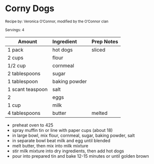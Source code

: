 # Corny Dogs

<small>Recipe by: Veronica O’Connor, modified by the O’Connor clan</small>

<small>Servings: 4</small>

| Amount           | Ingredient    | Prep Notes |
| ---------------- | :------------ | :--------- |
| 1 pack           | hot dogs      | sliced     |
| 2 cups           | flour         |            |
| 1/2 cup          | cornmeal      |            |
| 2 tablespoons    | sugar         |            |
| 1 tablespoon     | baking powder |            |
| 1 scant teaspoon | salt          |            |
| 2                | eggs          |            |
| 1 cup            | milk          |            |
| 4 tablespoons    | butter        | melted     |

- preheat oven to 425
- spray muffin tin or line with paper cups (about 18)
- in large bowl, mix flour, cornmeal, sugar, baking powder, salt
- in separate bowl beat milk and egg until blended
- melt butter, then mix into milk mixture
- stir milk mixture into dry ingredients, then add hot dogs
- pour into prepared tin and bake 12-15 minutes or until golden brown
